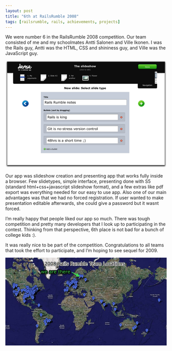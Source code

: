 ```yaml
---
layout: post
title: "6th at RailsRumble 2008"
tags: [railsrumble, rails, achievements, projects]
---
```


We were number 6 in the RailsRumble 2008 competition. Our team consisted of me and my schoolmates Antti Salonen and Ville Ikonen. I was the Rails guy, Antti was the HTML, CSS and shininess guy, and Ville was the JavaScript guy.

![Screenshot of Dense, the slideshow app](/images/2008/dense-screenshot.png "Screenshot of Dense, the slideshow app")

Our app was slideshow creation and presenting app that works fully inside a browser. Few slidetypes, simple interface, presenting done with S5 (standard html+css+javascript slideshow format), and a few extras like pdf export was everything needed for our easy to use app. Also one of our main advantages was that we had no forced registration. If user wanted to make presentation editable afterwards, she could give a password but it wasnt forced.

I’m really happy that people liked our app so much. There was tough competition and pretty many developers that I look up to participating in the contest. Thinking from that perspective, 6th place is not bad for a bunch of college kids :).

It was really nice to be part of the competition. Congratulations to all teams that took the effort to participate, and I’m hoping to see sequel for 2009.

![Our team is here](/images/2008/rumble-location.jpg "Our team is here")

